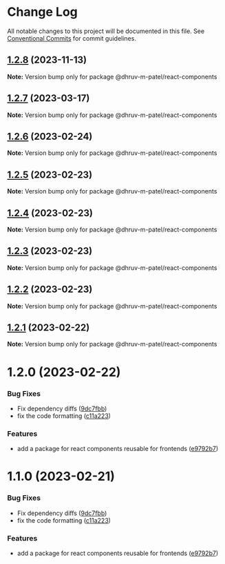 # Change Log

All notable changes to this project will be documented in this file.
See [Conventional Commits](https://conventionalcommits.org) for commit guidelines.

## [1.2.8](https://github.com/dhruv-m-patel/packages/compare/@dhruv-m-patel/react-components@1.2.7...@dhruv-m-patel/react-components@1.2.8) (2023-11-13)

**Note:** Version bump only for package @dhruv-m-patel/react-components

## [1.2.7](https://github.com/dhruv-m-patel/packages/compare/@dhruv-m-patel/react-components@1.2.6...@dhruv-m-patel/react-components@1.2.7) (2023-03-17)

**Note:** Version bump only for package @dhruv-m-patel/react-components

## [1.2.6](https://github.com/dhruv-m-patel/node-react-monorepo/compare/@dhruv-m-patel/react-components@1.2.5...@dhruv-m-patel/react-components@1.2.6) (2023-02-24)

**Note:** Version bump only for package @dhruv-m-patel/react-components

## [1.2.5](https://github.com/dhruv-m-patel/node-react-monorepo/compare/@dhruv-m-patel/react-components@1.2.4...@dhruv-m-patel/react-components@1.2.5) (2023-02-23)

**Note:** Version bump only for package @dhruv-m-patel/react-components

## [1.2.4](https://github.com/dhruv-m-patel/node-react-monorepo/compare/@dhruv-m-patel/react-components@1.2.3...@dhruv-m-patel/react-components@1.2.4) (2023-02-23)

**Note:** Version bump only for package @dhruv-m-patel/react-components

## [1.2.3](https://github.com/dhruv-m-patel/node-react-monorepo/compare/@dhruv-m-patel/react-components@1.2.2...@dhruv-m-patel/react-components@1.2.3) (2023-02-23)

**Note:** Version bump only for package @dhruv-m-patel/react-components

## [1.2.2](https://github.com/dhruv-m-patel/node-react-monorepo/compare/@dhruv-m-patel/react-components@1.2.1...@dhruv-m-patel/react-components@1.2.2) (2023-02-23)

**Note:** Version bump only for package @dhruv-m-patel/react-components

## [1.2.1](https://github.com/dhruv-m-patel/node-react-monorepo/compare/@dhruv-m-patel/react-components@1.2.0...@dhruv-m-patel/react-components@1.2.1) (2023-02-22)

**Note:** Version bump only for package @dhruv-m-patel/react-components

# 1.2.0 (2023-02-22)

### Bug Fixes

- Fix dependency diffs ([9dc7fbb](https://github.com/dhruv-m-patel/node-react-monorepo/commit/9dc7fbb59532590da154c9bb136de19716100aba))
- fix the code formatting ([c11a223](https://github.com/dhruv-m-patel/node-react-monorepo/commit/c11a223ae9225685ae5c8814e55c6d12fb013283))

### Features

- add a package for react components reusable for frontends ([e9792b7](https://github.com/dhruv-m-patel/node-react-monorepo/commit/e9792b78e0a915d1043a03e232a58b0b90badeea))

# 1.1.0 (2023-02-21)

### Bug Fixes

- Fix dependency diffs ([9dc7fbb](https://github.com/dhruv-m-patel/node-react-monorepo/commit/9dc7fbb59532590da154c9bb136de19716100aba))
- fix the code formatting ([c11a223](https://github.com/dhruv-m-patel/node-react-monorepo/commit/c11a223ae9225685ae5c8814e55c6d12fb013283))

### Features

- add a package for react components reusable for frontends ([e9792b7](https://github.com/dhruv-m-patel/node-react-monorepo/commit/e9792b78e0a915d1043a03e232a58b0b90badeea))
